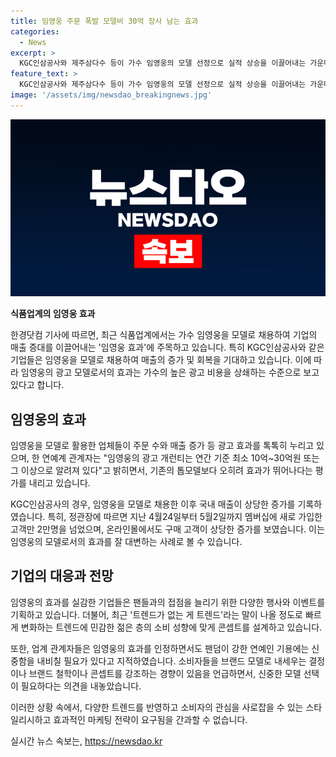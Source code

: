 ```yaml
---
title: 임영웅 주문 폭발 모델비 30억 장사 남는 효과
categories:
  - News
excerpt: >
  KGC인삼공사와 제주삼다수 등이 가수 임영웅의 모델 선정으로 실적 상승을 이끌어내는 가운데, 브랜드들은 팬덤 현상을 적극 활용하고 있습니다. 임영웅의 모델로 선정되면 수십억 원의 광고비 부담을 감수해야 하지만, 식품업계는 이러한 투자가 매출 상승에 긍정적인 효과를 가져오고 있다고 전망됩니다. 이에 따라 브랜드들은 팬덤과의 접점을 늘리는 다양한 행사와 이벤트를 기획하고 있으며, 네트워크마케팅 기업 대상 청정원은 임영웅 모델 기용으로 간장 판매액이 상승한 사례가 있습니다. 임영웅의 모델 선정은 브랜드 평판에도 긍정적인 영향을 끼치고 있으며, 연예인 모델 선정 시 사건·사고로 인한 위험성을 감수하는 측면에서도 신중함을 요구하고 있습니다.
feature_text: >
  KGC인삼공사와 제주삼다수 등이 가수 임영웅의 모델 선정으로 실적 상승을 이끌어내는 가운데, 브랜드들은 팬덤 현상을 적극 활용하고 있습니다. 임영웅의 모델로 선정되면 수십억 원의 광고비 부담을 감수해야 하지만, 식품업계는 이러한 투자가 매출 상승에 긍정적인 효과를 가져오고 있다고 전망됩니다. 이에 따라 브랜드들은 팬덤과의 접점을 늘리는 다양한 행사와 이벤트를 기획하고 있으며, 네트워크마케팅 기업 대상 청정원은 임영웅 모델 기용으로 간장 판매액이 상승한 사례가 있습니다. 임영웅의 모델 선정은 브랜드 평판에도 긍정적인 영향을 끼치고 있으며, 연예인 모델 선정 시 사건·사고로 인한 위험성을 감수하는 측면에서도 신중함을 요구하고 있습니다.
image: '/assets/img/newsdao_breakingnews.jpg'
---
```


<p><img src="/assets/img/newsdao_breakingnews.jpg" alt="flaretime 속보" /></p>

<p><b>식품업계의 임영웅 효과</b></p>

<p>한경닷컴 기사에 따르면, 최근 식품업계에서는 가수 임영웅을 모델로 채용하여 기업의 매출 증대를 이끌어내는 '임영웅 효과'에 주목하고 있습니다. 특히 KGC인삼공사와 같은 기업들은 임영웅을 모델로 채용하여 매출의 증가 및 회복을 기대하고 있습니다. 이에 따라 임영웅의 광고 모델로서의 효과는 가수의 높은 광고 비용을 상쇄하는 수준으로 보고 있다고 합니다.</p>

<h2 data-ke-size="size26">임영웅의 효과</h2>

<p>임영웅을 모델로 활용한 업체들이 주문 수와 매출 증가 등 광고 효과를 톡톡히 누리고 있으며, 한 연예계 관계자는 "임영웅의 광고 개런티는 연간 기준 최소 10억~30억원 또는 그 이상으로 알려져 있다"고 밝히면서, 기존의 톱모델보다 오히려 효과가 뛰어나다는 평가를 내리고 있습니다.</p>

<p>KGC인삼공사의 경우, 임영웅을 모델로 채용한 이후 국내 매출이 상당한 증가를 기록하였습니다. 특히, 정관장에 따르면 지난 4월24일부터 5월2일까지 멤버십에 새로 가입한 고객만 2만명을 넘었으며, 온라인몰에서도 구매 고객이 상당한 증가를 보였습니다. 이는 임영웅의 모델로서의 효과를 잘 대변하는 사례로 볼 수 있습니다.</p>

<h2 data-ke-size="size26">기업의 대응과 전망</h2>

<p>임영웅의 효과를 실감한 기업들은 팬들과의 접점을 늘리기 위한 다양한 행사와 이벤트를 기획하고 있습니다. 더불어, 최근 '트렌드가 없는 게 트렌드'라는 말이 나올 정도로 빠르게 변화하는 트렌드에 민감한 젊은 층의 소비 성향에 맞게 콘셉트를 설계하고 있습니다. </p>

<p>또한, 업계 관계자들은 임영웅의 효과를 인정하면서도 팬덤이 강한 연예인 기용에는 신중함을 내비칠 필요가 있다고 지적하였습니다. 소비자들을 브랜드 모델로 내세우는 결정이나 브랜드 철학이나 콘셉트를 강조하는 경향이 있음을 언급하면서, 신중한 모델 선택이 필요하다는 의견을 내놓았습니다.</p>

<p>이러한 상황 속에서, 다양한 트렌드를 반영하고 소비자의 관심을 사로잡을 수 있는 스타일리시하고 효과적인 마케팅 전략이 요구됨을 간과할 수 없습니다.</p>
실시간 뉴스 속보는, <a href="https://newsdao.kr" rel="dofollow">https://newsdao.kr</a>


